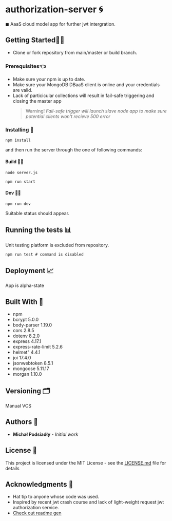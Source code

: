 # authorization-server 🌀

◼ AaaS cloud model app for further jwt intergration.

## Getting Started👨‍🦯

- Clone or fork repository from main/master or build branch.

### Prerequisites👈

- Make sure your npm is up to date.
- Make sure your MongoDB DBaaS client is online and your credentials are valid.
- Lack of particicular collections will result in fail-safe triggering and closing the master app
  > Warning! _Fail-safe trigger will launch slave node app to make sure potential clients won't recieve 500 error_

### Installing 📜

```
npm install
```

and then run the server through the one of following commands:

#### Build 🏃‍♂️

```
node server.js
```

```
npm run start
```

#### Dev 👨‍💻

```
npm run dev
```

Suitable status should appear.

## Running the tests 📊

Unit testing platform is excluded from repository.

```
npm run test # command is disabled
```

## Deployment 📈

App is alpha-state

## Built With 📐

- npm
- bcrypt 5.0.0
- body-parser 1.19.0
- cors 2.8.5
- dotenv 8.2.0
- express 4.17.1
- express-rate-limit 5.2.6
- helmet" 4.4.1
- joi 17.4.0
- jsonwebtoken 8.5.1
- mongoose 5.11.17
- morgan 1.10.0

## Versioning 🗂

Manual VCS

## Authors 🕺

- **Michał Podsiadły** - _Initial work_

## License 📄

This project is licensed under the MIT License - see the [LICENSE.md](LICENSE.md) file for details

## Acknowledgments 🎉

- Hat tip to anyone whose code was used.
- Inspired by recent jwt crash course and lack of light-weight request jwt authorization service.
- [Check out readme gen](https://www.makeareadme.com)
